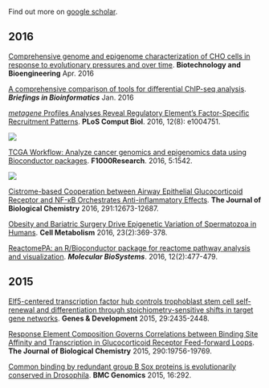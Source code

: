 Find out more on [<i class="ai ai-google-scholar"></i> google scholar](https://scholar.google.com.hk/scholar?oi=bibs&hl=en&cites=12053363057899219488).


## <i class="fa fa-calendar"></i> 2016


[Comprehensive genome and epigenome characterization of CHO cells in response to evolutionary pressures and over time](http://dx.doi.org/10.1002/bit.25990). **Biotechnology and Bioengineering** Apr. 2016 

[A comprehensive comparison of tools for differential ChIP-seq analysis](http://dx.doi.org/10.1093/bib/bbv110). **_Briefings in Bioinformatics_** Jan. 2016 

[*metagene* Profiles Analyses Reveal Regulatory Element’s Factor-Specific Recruitment Patterns](http://journals.plos.org/ploscompbiol/article?id=10.1371/journal.pcbi.1004751). **PLoS Comput Biol**.  2016, 12(8): e1004751. 

![](journal.pcbi.1004751.g003.PNG)

[TCGA Workflow: Analyze cancer genomics and epigenomics data using Bioconductor packages](http://f1000research.com/articles/5-1542/v1). **F1000Research**. 2016, 5:1542.

![](featured_img/heatmap2016.gif)


[Cistrome-based Cooperation between Airway Epithelial Glucocorticoid Receptor and NF-κB Orchestrates Anti-inflammatory Effects](http://dx.doi.org/10.1074/jbc.M116.721217). **The Journal of Biological Chemistry** 2016, 291:12673-12687. 

[Obesity and Bariatric Surgery Drive Epigenetic Variation of Spermatozoa in Humans](http://dx.doi.org/10.1016/j.cmet.2015.11.004). **Cell Metabolism** 2016, 23(2):369-378.

[ReactomePA: an R/Bioconductor package for reactome pathway analysis and visualization](http://dx.doi.org/10.1039/C5MB00663E). __*Molecular BioSystems*__. 2016, 12(2):477-479.

## <i class="fa fa-calendar"></i> 2015

[Elf5-centered transcription factor hub controls trophoblast stem cell self-renewal and differentiation through stoichiometry-sensitive shifts in target gene networks](http://dx.doi.org/10.1101/gad.268821.115). **Genes & Development** 2015, 29:2435-2448.

[Response Element Composition Governs Correlations between Binding Site Affinity and Transcription in Glucocorticoid Receptor Feed-forward Loops](http://dx.doi.org/10.1074/jbc.M115.668558). **The Journal of Biological Chemistry** 2015, 290:19756-19769.

[Common binding by redundant group B Sox proteins is evolutionarily conserved in Drosophila](http://dx.doi.org/10.1186/s12864-015-1495-3). **BMC Genomics** 2015, 16:292.

